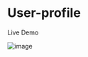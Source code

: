 # User-profile

Live Demo

![image](https://user-images.githubusercontent.com/81670997/173337787-cf3891fe-43ed-43e9-a003-339bf766cbc9.png)

